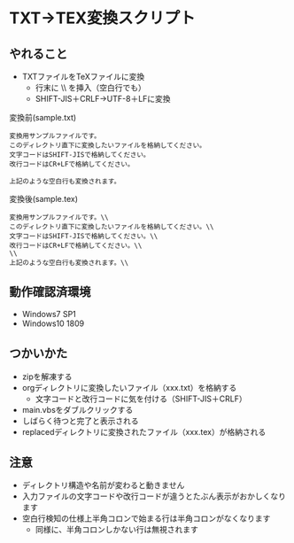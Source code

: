﻿# TXT→TEX変換スクリプト

## やれること

- TXTファイルをTeXファイルに変換
  - 行末に \\\\ を挿入（空白行でも）
  - SHIFT-JIS＋CRLF→UTF-8＋LFに変換

変換前(sample.txt)

```
変換用サンプルファイルです。
このディレクトリ直下に変換したいファイルを格納してください。
文字コードはSHIFT-JISで格納してください。
改行コードはCR+LFで格納してください。

上記のような空白行も変換されます。
```

変換後(sample.tex)

```
変換用サンプルファイルです。\\
このディレクトリ直下に変換したいファイルを格納してください。\\
文字コードはSHIFT-JISで格納してください。\\
改行コードはCR+LFで格納してください。\\
\\
上記のような空白行も変換されます。\\
```


## 動作確認済環境

- Windows7 SP1
- Windows10 1809



## つかいかた

- zipを解凍する
- orgディレクトリに変換したいファイル（xxx.txt）を格納する
  - 文字コードと改行コードに気を付ける（SHIFT-JIS＋CRLF）
- main.vbsをダブルクリックする
- しばらく待つと完了と表示される
- replacedディレクトリに変換されたファイル（xxx.tex）が格納される



## 注意

- ディレクトリ構造や名前が変わると動きません
- 入力ファイルの文字コードや改行コードが違うとたぶん表示がおかしくなります
- 空白行検知の仕様上半角コロンで始まる行は半角コロンがなくなります
   - 同様に、半角コロンしかない行は無視されます

<!-- 

---

## やろうと思ったこと

- 普段使っている小説ファイルを出来るだけ手間を掛けずにTeXに流し込める形に変換したかった
  - ダブルクリックしたら一括処理してくれるくらいが望ましい
    - 1ファイルだけ直したいときはほかのファイル別の場所に格納すればいいかなって
  - 元のファイルを編集して変換する形を取れると望ましい
  - 現在の作業環境がWindows7なのでそれ単体で動きそうなものが望ましい
    - というかWindows10とかMacとかLinuxならこんなめんどくさいことする必要ない
  - 行頭全角スペース入力も考えたのだけれど、たぶんそこは自分で入れるかなと思った

-->
